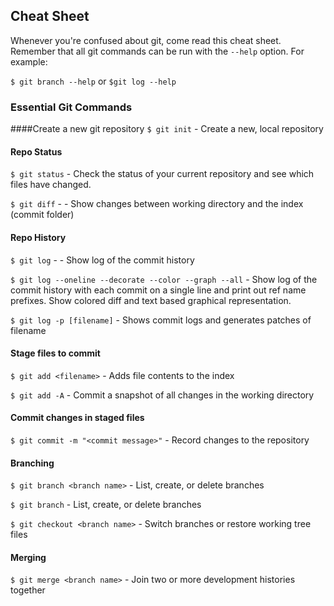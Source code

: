 ## Cheat Sheet

Whenever you're confused about git, come read this cheat sheet. Remember that all git commands can be run with the `--help` option. For example:

`$ git branch --help` or `$git log --help`

### Essential Git Commands

####Create a new git repository
`$ git init` - Create a new, local repository

#### Repo Status
`$ git status` - Check the status of your current repository and see which files have changed.

`$ git diff` - - Show changes between working directory and the index (commit folder)

#### Repo History
`$ git log` - - Show log of the commit history

`$ git log --oneline --decorate --color --graph --all` - Show log of the commit history with each commit on a single line and print out ref name prefixes. Show colored diff and text based graphical representation.

`$ git log -p [filename]` - Shows commit logs and generates patches of filename

#### Stage files to commit
`$ git add <filename>` - Adds file contents to the index

`$ git add -A` - Commit a snapshot of all changes in the working directory

#### Commit changes in staged files
`$ git commit -m "<commit message>"` - Record changes to the repository

#### Branching
`$ git branch <branch name>` - List, create, or delete branches

`$ git branch` - List, create, or delete branches

`$ git checkout <branch name>` -  Switch branches or restore working tree files

#### Merging

`$ git merge <branch name>` - Join two or more development histories together